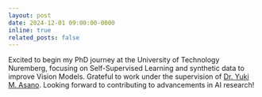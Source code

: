 ```yaml
---
layout: post
date: 2024-12-01 09:00:00-0000
inline: true
related_posts: false
---
```

Excited to begin my PhD journey at the University of Technology Nuremberg, focusing on Self-Supervised Learning and synthetic data to improve Vision Models. Grateful to work under the supervision of [Dr. Yuki M. Asano](https://yukimasano.github.io). Looking forward to contributing to advancements in AI research!  
